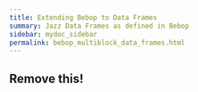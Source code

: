 ```yaml
---
title: Extending Bebop to Data Frames
summary: Jazz Data Frames as defined in Bebop
sidebar: mydoc_sidebar
permalink: bebop_multiblock_data_frames.html
---
```


## Remove this!
